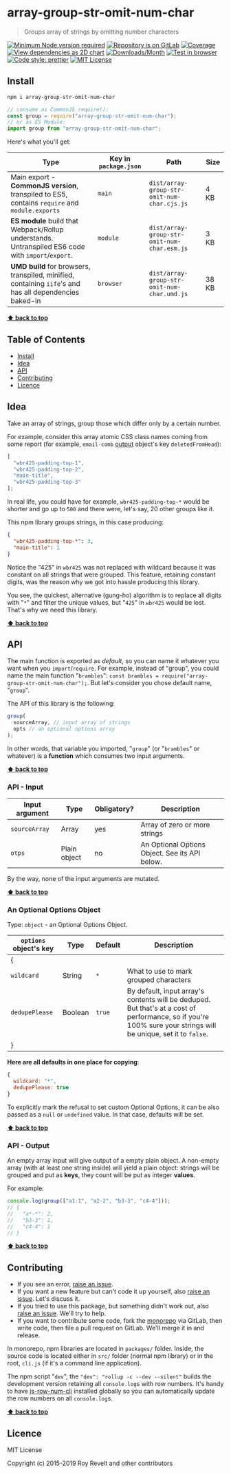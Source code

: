 # array-group-str-omit-num-char

> Groups array of strings by omitting number characters

[![Minimum Node version required][node-img]][node-url]
[![Repository is on GitLab][gitlab-img]][gitlab-url]
[![Coverage][cov-img]][cov-url]
[![View dependencies as 2D chart][deps2d-img]][deps2d-url]
[![Downloads/Month][downloads-img]][downloads-url]
[![Test in browser][runkit-img]][runkit-url]
[![Code style: prettier][prettier-img]][prettier-url]
[![MIT License][license-img]][license-url]

## Install

```bash
npm i array-group-str-omit-num-char
```

```js
// consume as CommonJS require():
const group = require("array-group-str-omit-num-char");
// or as ES Module:
import group from "array-group-str-omit-num-char";
```

Here's what you'll get:

| Type                                                                                                    | Key in `package.json` | Path                                        | Size  |
| ------------------------------------------------------------------------------------------------------- | --------------------- | ------------------------------------------- | ----- |
| Main export - **CommonJS version**, transpiled to ES5, contains `require` and `module.exports`          | `main`                | `dist/array-group-str-omit-num-char.cjs.js` | 4 KB  |
| **ES module** build that Webpack/Rollup understands. Untranspiled ES6 code with `import`/`export`.      | `module`              | `dist/array-group-str-omit-num-char.esm.js` | 3 KB  |
| **UMD build** for browsers, transpiled, minified, containing `iife`'s and has all dependencies baked-in | `browser`             | `dist/array-group-str-omit-num-char.umd.js` | 38 KB |

**[⬆ back to top](#)**

## Table of Contents

- [Install](#install)
- [Idea](#idea)
- [API](#api)
- [Contributing](#contributing)
- [Licence](#licence)

## Idea

Take an array of strings, group those which differ only by a certain number.

For example, consider this array atomic CSS class names coming from some report (for example, `email-comb` [output](https://www.npmjs.com/package/email-comb#api---output) object's key `deletedFromHead`):

```js
[
  "wbr425-padding-top-1",
  "wbr425-padding-top-2",
  "main-title",
  "wbr425-padding-top-3"
];
```

In real life, you could have for example, `wbr425-padding-top-*` would be shorter and go up to `500` and there were, let's say, 20 other groups like it.

This npm library groups strings, in this case producing:

```json
{
  "wbr425-padding-top-*": 3,
  "main-title": 1
}
```

Notice the "425" in `wbr425` was not replaced with wildcard because it was constant on all strings that were grouped. This feature, retaining constant digits, was the reason why we got into hassle producing this library.

You see, the quickest, alternative (gung-ho) algorithm is to replace all digits with "`*`" and filter the unique values, but "`425`" in `wbr425` would be lost. That's why we need this library.

**[⬆ back to top](#)**

## API

The main function is exported as _default_, so you can name it whatever you want when you `import`/`require`. For example, instead of "group", you could name the main function "`brambles`": `const brambles = require("array-group-str-omit-num-char");`. But let's consider you chose default name, "`group`".

The API of this library is the following:

```js
group(
  sourceArray, // input array of strings
  opts // an optional options array
);
```

In other words, that variable you imported, "`group`" (or "`brambles`" or whatever) is a **function** which consumes two input arguments.

**[⬆ back to top](#)**

### API - Input

| Input argument | Type         | Obligatory? | Description                                    |
| -------------- | ------------ | ----------- | ---------------------------------------------- |
| `sourceArray`  | Array        | yes         | Array of zero or more strings                  |
| `otps`         | Plain object | no          | An Optional Options Object. See its API below. |

By the way, none of the input arguments are mutated.

**[⬆ back to top](#)**

### An Optional Options Object

Type: `object` - an Optional Options Object.

| `options` object's key | Type    | Default | Description                                                                                                                                                     |
| ---------------------- | ------- | ------- | --------------------------------------------------------------------------------------------------------------------------------------------------------------- |
| {                      |         |         |
| `wildcard`             | String  | `*`     | What to use to mark grouped characters                                                                                                                          |
| `dedupePlease`         | Boolean | `true`  | By default, input array's contents will be deduped. But that's at a cost of performance, so if you're 100% sure your strings will be unique, set it to `false`. |
| }                      |         |         |

**Here are all defaults in one place for copying**:

```js
{
  wildcard: "*",
  dedupePlease: true
}
```

To explicitly mark the refusal to set custom Optional Options, it can be also passed as a `null` or `undefined` value. In that case, defaults will be set.

**[⬆ back to top](#)**

### API - Output

An empty array input will give output of a empty plain object.
A non-empty array (with at least one string inside) will yield a plain object: strings will be grouped and put as **keys**, they count will be put as integer **values**.

For example:

```js
console.log(group(["a1-1", "a2-2", "b3-3", "c4-4"]));
// {
//   "a*-*": 2,
//   "b3-3": 1,
//   "c4-4": 1
// }
```

**[⬆ back to top](#)**

## Contributing

- If you see an error, [raise an issue](<https://gitlab.com/codsen/codsen/issues/new?issue[title]=array-group-str-omit-num-char%20package%20-%20put%20title%20here&issue[description]=**Which%20package%20is%20this%20issue%20for**%3A%20%0Aarray-group-str-omit-num-char%0A%0A**Describe%20the%20issue%20(if%20necessary)**%3A%20%0A%0A%0A%2Fassign%20%40revelt>).
- If you want a new feature but can't code it up yourself, also [raise an issue](<https://gitlab.com/codsen/codsen/issues/new?issue[title]=array-group-str-omit-num-char%20package%20-%20put%20title%20here&issue[description]=**Which%20package%20is%20this%20issue%20for**%3A%20%0Aarray-group-str-omit-num-char%0A%0A**Describe%20the%20issue%20(if%20necessary)**%3A%20%0A%0A%0A%2Fassign%20%40revelt>). Let's discuss it.
- If you tried to use this package, but something didn't work out, also [raise an issue](<https://gitlab.com/codsen/codsen/issues/new?issue[title]=array-group-str-omit-num-char%20package%20-%20put%20title%20here&issue[description]=**Which%20package%20is%20this%20issue%20for**%3A%20%0Aarray-group-str-omit-num-char%0A%0A**Describe%20the%20issue%20(if%20necessary)**%3A%20%0A%0A%0A%2Fassign%20%40revelt>). We'll try to help.
- If you want to contribute some code, fork the [monorepo](https://gitlab.com/codsen/codsen/) via GitLab, then write code, then file a pull request on GitLab. We'll merge it in and release.

In monorepo, npm libraries are located in `packages/` folder. Inside, the source code is located either in `src/` folder (normal npm library) or in the root, `cli.js` (if it's a command line application).

The npm script "`dev`", the `"dev": "rollup -c --dev --silent"` builds the development version retaining all `console.log`s with row numbers. It's handy to have [js-row-num-cli](https://www.npmjs.com/package/js-row-num-cli) installed globally so you can automatically update the row numbers on all `console.log`s.

**[⬆ back to top](#)**

## Licence

MIT License

Copyright (c) 2015-2019 Roy Revelt and other contributors

[node-img]: https://img.shields.io/node/v/array-group-str-omit-num-char.svg?style=flat-square&label=works%20on%20node
[node-url]: https://www.npmjs.com/package/array-group-str-omit-num-char
[gitlab-img]: https://img.shields.io/badge/repo-on%20GitLab-brightgreen.svg?style=flat-square
[gitlab-url]: https://gitlab.com/codsen/codsen/tree/master/packages/array-group-str-omit-num-char
[cov-img]: https://img.shields.io/badge/coverage-100%25-brightgreen.svg?style=flat-square
[cov-url]: https://gitlab.com/codsen/codsen/tree/master/packages/array-group-str-omit-num-char
[deps2d-img]: https://img.shields.io/badge/deps%20in%202D-see_here-08f0fd.svg?style=flat-square
[deps2d-url]: http://npm.anvaka.com/#/view/2d/array-group-str-omit-num-char
[downloads-img]: https://img.shields.io/npm/dm/array-group-str-omit-num-char.svg?style=flat-square
[downloads-url]: https://npmcharts.com/compare/array-group-str-omit-num-char
[runkit-img]: https://img.shields.io/badge/runkit-test_in_browser-a853ff.svg?style=flat-square
[runkit-url]: https://npm.runkit.com/array-group-str-omit-num-char
[prettier-img]: https://img.shields.io/badge/code_style-prettier-ff69b4.svg?style=flat-square
[prettier-url]: https://prettier.io
[license-img]: https://img.shields.io/badge/licence-MIT-51c838.svg?style=flat-square
[license-url]: https://gitlab.com/codsen/codsen/blob/master/LICENSE

